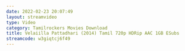 ```yaml
---
date: 2022-02-23 20:07:49
layout: streamvideo
type: Video
category: Tamilrockers Movies Download
title: Velaiilla Pattadhari (2014) Tamil 720p HDRip AAC 1GB ESubs
streamcode: w3giqtcj6f49
---
```


